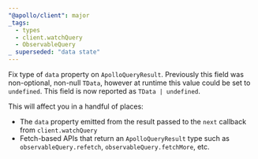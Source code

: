 ```yaml
---
"@apollo/client": major
_tags:
  - types
  - client.watchQuery
  - ObservableQuery
_ superseded: "data state"
---
```


Fix type of `data` property on `ApolloQueryResult`. Previously this field was non-optional, non-null `TData`, however at runtime this value could be set to `undefined`. This field is now reported as `TData | undefined`.

This will affect you in a handful of places:
- The `data` property emitted from the result passed to the `next` callback from `client.watchQuery`
- Fetch-based APIs that return an `ApolloQueryResult` type such as `observableQuery.refetch`, `observableQuery.fetchMore`, etc.
